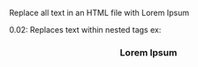 Replace all text in an HTML file with Lorem Ipsum

0.02:
Replaces text within nested tags
ex: <header><h3>Lorem Ipsum</h3></header>
